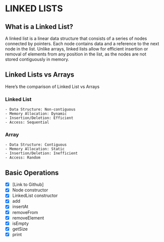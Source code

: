 # LINKED LISTS

## What is a Linked List?
A linked list is a linear data structure that consists 
of a series of nodes connected by pointers. Each node 
contains data and a reference to the next node in the list. 
Unlike arrays, linked lists allow for efficient insertion 
or removal of elements from any position in the list, as 
the nodes are not stored contiguously in memory.

## Linked Lists vs Arrays
Here’s the comparison of Linked List vs Arrays

### Linked List
    - Data Structure: Non-contiguous
    - Memory Allocation: Dynamic
    - Insertion/Deletion: Efficient
    - Access: Sequential

### Array
    - Data Structure: Contiguous
    - Memory Allocation: Static
    - Insertion/Deletion: Inefficient
    - Access: Random

## Basic Operations

- [x] [Link to Github]
- [x] Node constructor
- [x] LinkedList constructor
- [x] add
- [x] insertAt
- [x] removeFrom
- [x] removeElement
- [x] isEmpty
- [x] getSize
- [x] print 